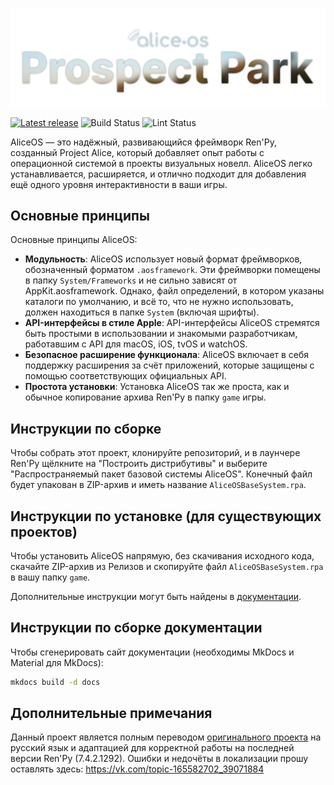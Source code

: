 ![AliceOS header](repo_assets/project_header_relname.png)

[![Latest release](https://img.shields.io/github/v/release/projectalicedev/aliceos)](https://github.com/projectalicedev/aliceos/releases) ![Build Status](https://github.com/ProjectAliceDev/aliceos/workflows/Build%20AliceOS%20Archive/badge.svg) ![Lint Status](https://github.com/ProjectAliceDev/aliceos/workflows/Lint/badge.svg)

AliceOS — это надёжный, развивающийся фреймворк Ren'Py, созданный Project Alice, который добавляет опыт работы с операционной системой в проекты визуальных новелл. AliceOS легко устанавливается, расширяется, и отлично подходит для добавления ещё одного уровня интерактивности в ваши игры.

## Основные принципы

Основные принципы AliceOS:

- **Модульность**: AliceOS использует новый формат фреймворков, обозначенный форматом `.aosframework`. Эти фреймворки помещены в папку `System/Frameworks` и не сильно зависят от AppKit.aosframework. Однако, файл определений, в котором указаны каталоги по умолчанию, и всё то, что не нужно использовать, должен находиться в папке `System` (включая шрифты).
- **API-интерфейсы в стиле Apple**: API-интерфейсы AliceOS стремятся быть простыми в использовании и знакомыми разработчикам, работавшим с API для macOS, iOS, tvOS и watchOS.
- **Безопасное расширение функционала**: AliceOS включает в себя поддержку расширения за счёт приложений, которые защищены с помощью соответствующих официальных API.
- **Простота установки**: Установка AliceOS так же проста, как и обычное копирование архива Ren'Py в папку `game` игры.

## Инструкции по сборке
Чтобы собрать этот проект, клонируйте репозиторий, и в лаунчере Ren'Py щёлкните на "Построить дистрибутивы" и выберите "Распространяемый пакет базовой системы AliceOS". Конечный файл будет упакован в ZIP-архив и иметь название `AliceOSBaseSystem.rpa`.

## Инструкции по установке (для существующих проектов)
Чтобы установить AliceOS напрямую, без скачивания исходного кода, скачайте ZIP-архив из Релизов и скопируйте файл `AliceOSBaseSystem.rpa` в вашу папку `game`.

Дополнительные инструкции могут быть найдены в [документации](https://nextdocs.aliceos.app/01-install/).

## Инструкции по сборке документации
Чтобы сгенерировать сайт документации (необходимы MkDocs и Material для MkDocs):
```bash
mkdocs build -d docs
```

## Дополнительные примечания
Данный проект является полным переводом [оригинального проекта](https://github.com/ProjectAliceDev/aliceos) на русский язык и адаптацией для корректной работы на последней версии Ren'Py (7.4.2.1292). Ошибки и недочёты в локализации прошу оставлять здесь: https://vk.com/topic-165582702_39071884
